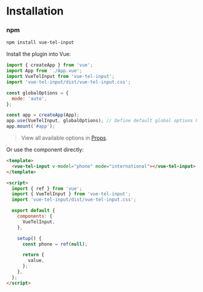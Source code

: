 # Installation

### npm

```bash
npm install vue-tel-input
```

Install the plugin into Vue:

```javascript
import { createApp } from 'vue';
import App from './App.vue';
import VueTelInput from 'vue-tel-input';
import 'vue-tel-input/dist/vue-tel-input.css';

const globalOptions = {
  mode: 'auto',
};

const app = createApp(App);
app.use(VueTelInput, globalOptions); // Define default global options here (optional)
app.mount('#app');
```

> View all available options in [Props](/usage/props).

Or use the component directly:

```html
<template>
  <vue-tel-input v-model="phone" mode="international"></vue-tel-input>
</template>

<script>
  import { ref } from 'vue';
  import { VueTelInput } from 'vue-tel-input';
  import 'vue-tel-input/dist/vue-tel-input.css';

  export default {
    components: {
      VueTelInput,
    },

    setup() {
      const phone = ref(null);

      return {
        value,
      };
    },
  };
</script>
```
